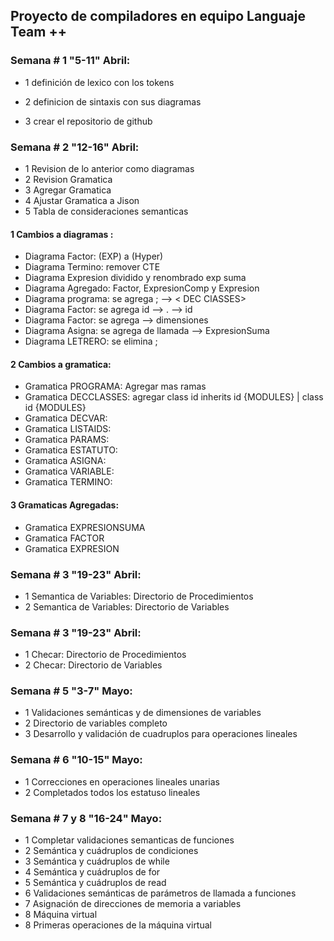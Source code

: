 ## Proyecto de compiladores en equipo  Languaje Team ++ 

### Semana # 1 "5-11" Abril:

* 1 definición de lexico con los tokens 

* 2 definicion de sintaxis con sus diagramas 

* 3 crear el repositorio de github 

### Semana # 2 "12-16" Abril:

* 1 Revision de lo anterior como diagramas
* 2 Revision Gramatica
* 3 Agregar Gramatica
* 4 Ajustar Gramatica a Jison
* 5 Tabla de consideraciones semanticas

#### 1 Cambios a diagramas : 

* Diagrama Factor: \(EXP\) a \(Hyper\) 
* Diagrama Termino: remover CTE 
* Diagrama Expresion dividido y renombrado exp suma
* Diagrama Agregado: Factor, ExpresionComp y Expresion
* Diagrama programa: se agrega ; --> < DEC ClASSES> 
* Diagrama Factor: se agrega id --> . --> id 
* Diagrama Factor: se agrega --> dimensiones
* Diagrama Asigna: se agrega de llamada --> ExpresionSuma
* Diagrama LETRERO: se elimina ;

#### 2 Cambios a gramatica: 

* Gramatica PROGRAMA: Agregar mas ramas
* Gramatica DECCLASSES: agregar class id inherits id {MODULES} |  class id {MODULES}
* Gramatica DECVAR:
* Gramatica LISTAIDS:
* Gramatica PARAMS:
* Gramatica ESTATUTO:
* Gramatica ASIGNA:
* Gramatica VARIABLE:
* Gramatica TERMINO:

#### 3 Gramaticas Agregadas: 

* Gramatica EXPRESIONSUMA
* Gramatica FACTOR
* Gramatica EXPRESION

### Semana # 3 "19-23" Abril:

* 1 Semantica de Variables: Directorio de Procedimientos
* 2 Semantica de Variables: Directorio de Variables

### Semana # 3 "19-23" Abril:

* 1 Checar: Directorio de Procedimientos
* 2 Checar: Directorio de Variables

### Semana # 5 "3-7" Mayo:

* 1 Validaciones semánticas y de dimensiones de variables
* 2 Directorio de variables completo
* 3 Desarrollo y validación de cuadruplos para operaciones lineales

### Semana # 6 "10-15" Mayo:

* 1 Correcciones en operaciones lineales unarias
* 2 Completados todos los estatuso lineales

### Semana # 7 y 8 "16-24" Mayo:
* 1 Completar validaciones semanticas de funciones
* 2 Semántica y cuádruplos de condiciones
* 3 Semántica y cuádruplos de while
* 4 Semántica y cuádruplos de for
* 5 Semántica y cuádruplos de read
* 6 Validaciones semánticas de parámetros de llamada a funciones
* 7 Asignación de direcciones de memoria a variables
* 8 Máquina virtual
* 8 Primeras operaciones de la máquina virtual
